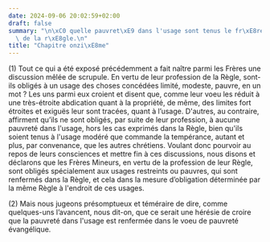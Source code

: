 ```yaml
---
date: 2024-09-06 20:02:59+02:00
draft: false
summary: "\n\xC0 quelle pauvret\xE9 dans l'usage sont tenus le fr\xE8res en vertu\
  \ de la r\xE8gle.\n"
title: "Chapitre onzi\xE8me"
---
```





(1) Tout ce qui a été exposé précédemment a fait naître parmi les Frères une discussion mêlée de scrupule. En vertu de leur profession de la Règle, sont-ils obligés à un usage des choses concédées limité, modeste, pauvre, en un mot ? Les uns parmi eux croient et disent que, comme leur voeu les réduit à une très-étroite abdication quant à la propriété, de même, des limites fort étroites et exiguës leur sont tracées, quant à l’usage. D'autres, au contraire, affirment qu’ils ne sont obligés, par suite de leur profession, à aucune pauvreté dans l'usage, hors les cas exprimés dans la Règle, bien qu'ils soient tenus à l'usage modéré que commande la tempérance, autant et plus, par convenance, que les autres chrétiens. Voulant donc pourvoir au repos de leurs consciences et mettre fin à ces discussions, nous disons et déclarons que les Frères Mineurs, en vertu de la profession de leur Règle, sont obligés spécialement aux usages restreints ou pauvres, qui sont renfermés dans la Règle, et cela dans la mesure d’obligation déterminée par la même Règle à l'endroit de ces usages.

(2) Mais nous jugeons présomptueux et téméraire de dire, comme quelques-uns l’avancent, nous dit-on, que ce serait une hérésie de croire que la pauvreté dans l'usage est renfermée dans le voeu de pauvreté évangélique.

